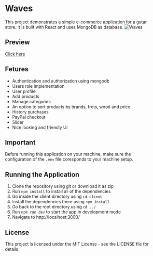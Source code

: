 # Waves
This project demonstrates a simple e-commerce application for a gutar store. It is built with React and uses MongoDB as database.
![Waves](https://i.imgur.com/cwSWXLO.jpg)

## Preview
[Click here](https://mighty-scrubland-69743.herokuapp.com/)

## Fetures
 * Authentication and authorization using mongodb
 * Users role implementation
 * User profile
 * Add products
 * Manage categories
 * An option to sort products by brands, frets, wood and price
 * History purchases 
 * PayPal checkout
 * Slider
 * Nice looking and friendly UI

## Important

Before running this application on your machine, make sure the configuration of the `.env` file coresponds to your machine setup.

## Running the Application

1. Clone the repository using git or download it as zip
2. Run `npm install` to install all of the dependencies
3. Go inside the client directory using `cd client`
4. Install the dependencies there using `npm install`
3. Go back to the root directory using `cd ../`
4. Run `npm run dev` to start the app in development mode
5. Navigate to http://localhost:3000/

## License

This project is licensed under the MIT License - see the LICENSE file for details
